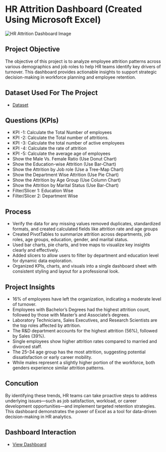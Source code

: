 # HR Attrition Dashboard (Created Using Microsoft Excel)
![HR Attrition Dashboard Image](https://github.com/user-attachments/assets/a0fc16eb-05e1-4244-bd16-c45e6c67cad9)

## Project Objective
The objective of this project is to analyze employee attrition patterns across various demographics and job roles to help HR teams identify key drivers of turnover. This dashboard provides actionable insights to support strategic decision-making in workforce planning and employee retention.

## Dataset Used For The Project
- <a href= "https://github.com/Mukid-Ahsam/HR_Attrition_Dashboard/blob/main/HR%20Attrition%20Dashboard.xlsx" >Dataset<a/>

## Questions (KPIs)
- KPI -1: Calculate the Total Number of employees
- KPI -2: Calculate the Total number of attritions. 
- KPI -3: Calculate the total number of active employees
- KPI -4: Calculate the rate of attrition
- KPI -5: Calculate the average age of employees
- Show the Male Vs. Female Ratio (Use Donut Chart)
- Show the Education-wise Attrition (Use Bar-Chart)
- Show the Attrition by Job role (Use a Tree-Map Chart)
- Show the Department Wise Attrition (Use Pie Chart)
- Show the Attrition by Age Group (Use Column Chart)
- Show the Attrition by Marital Status (Use Bar-Chart)
- Filter/Slicer 1: Education Wise
- Filter/Slicer 2: Department Wise

## Process
-	Verify the data for any missing values removed duplicates, standardized formats, and created calculated fields like attrition rate and age groups
-	Created PivotTables to summarize attrition across departments, job roles, age groups, education, gender, and marital status.
-	Used bar charts, pie charts, and tree maps to visualize key insights clearly and effectively.
-	Added slicers to allow users to filter by department and education level for dynamic data exploration.
-	Organized KPIs, charts, and visuals into a single dashboard sheet with consistent styling and layout for a professional look.

## Project Insights
-	16% of employees have left the organization, indicating a moderate level of turnover.
-	Employees with Bachelor’s Degrees had the highest attrition count, followed by those with Master’s and Associate’s degrees.
-	Laboratory Technicians, Sales Executives, and Research Scientists are the top roles affected by attrition.
-	The R&D department accounts for the highest attrition (56%), followed by Sales (39%).
-	Single employees show higher attrition rates compared to married and divorced staff.
-	The 25–34 age group has the most attrition, suggesting potential dissatisfaction or early career mobility.
-	While males represent a slightly higher portion of the workforce, both genders experience similar attrition patterns.

## Concution
By identifying these trends, HR teams can take proactive steps to address underlying issues—such as job satisfaction, workload, or career development opportunities—and implement targeted retention strategies. This dashboard demonstrates the power of Excel as a tool for data-driven decision-making in HR analytics.


## Dashboard Interaction
- <a href="https://github.com/Mukid-Ahsam/HR_Attrition_Dashboard/blob/main/HR%20Attrition%20Dashboard%20Image.png" >View Dashboard<a/>
